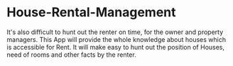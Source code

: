 # House-Rental-Management 
 It's also difficult to hunt out the renter on time, for the owner and property managers. This App will provide the whole knowledge about houses which is accessible for Rent. It will make easy to hunt out the position of Houses, need of rooms and other facts by the renter. 
